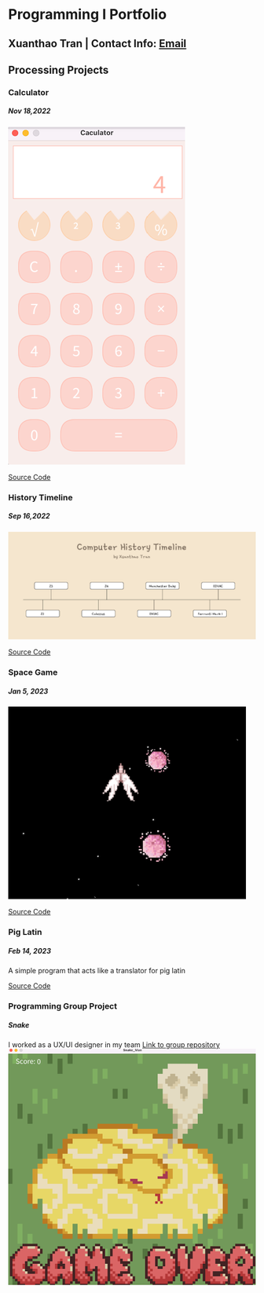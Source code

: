# Programming I Portfolio
## Xuanthao Tran | Contact Info: [Email](mailto:xuxuanthao@gmail.com?subject=[GitHub]%20Source%20Han%20Sans)

## Processing Projects
 
### Calculator
##### Nov 18,2022
![running calculator](https://github.com/XuanthaoT/ProgrammingPortfolio/blob/main/images/calc.png?raw=true)

[Source Code](https://github.com/XuanthaoT/ProgrammingPortfolio/tree/main/src/calculator)

### History Timeline
##### Sep 16,2022
![running timeline](https://github.com/XuanthaoT/ProgrammingPortfolio/blob/main/images/timeline.png?raw=true)

[Source Code](https://github.com/XuanthaoT/ProgrammingPortfolio/tree/main/src/history_timeline)

### Space Game 
##### Jan 5, 2023
![running space](https://github.com/XuanthaoT/ProgrammingPortfolio/blob/main/images/spacegame.png?raw=true)

[Source Code](https://github.com/XuanthaoT/ProgrammingPortfolio/tree/main/src/spacegame)

### Pig Latin
##### Feb 14, 2023
A simple program that acts like a translator for pig latin

[Source Code](https://github.com/XuanthaoT/ProgrammingPortfolio/tree/main/src/piglatin)

### Programming Group Project 
##### Snake
I worked as a UX/UI designer in my team
[Link to group repository](https://github.com/LemScoot/Group-Project-for-Programming-2023/tree/main)
![running snake](https://github.com/XuanthaoT/ProgrammingPortfolio/blob/main/images/snake.png)
